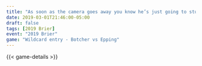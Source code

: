 ```yaml
---
title: "As soon as the camera goes away you know he’s just going to stuff his face"
date: 2019-03-01T21:46:00-05:00
draft: false
tags: [2019 Brier]
event: "2019 Brier"
game: "Wildcard entry - Botcher vs Epping"
---
```

{{< game-details >}}
<!--more--> 

